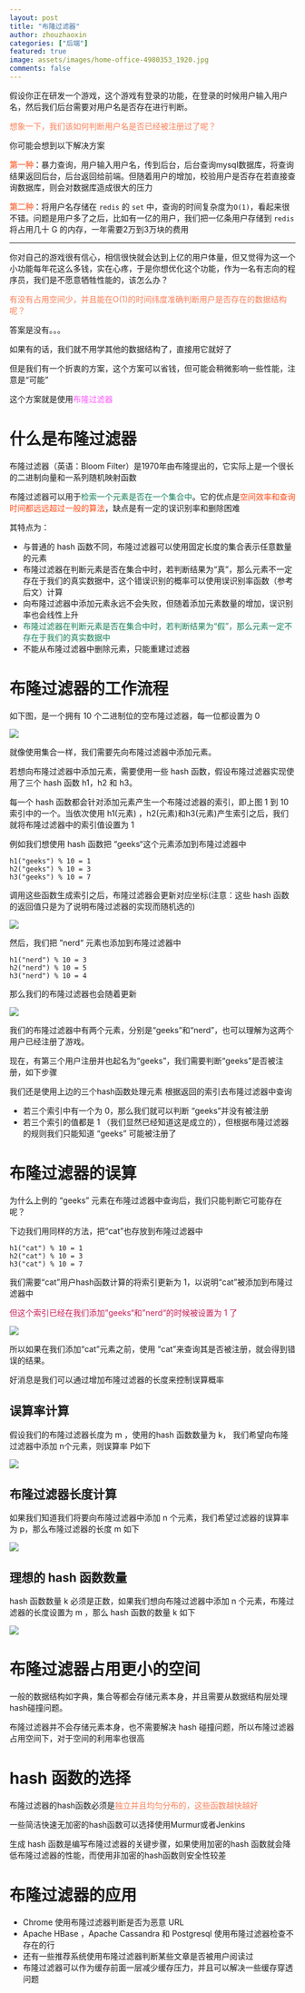 ```yaml
---
layout: post
title: "布隆过滤器"
author: zhouzhaoxin
categories: ["后端"]
featured: true
image: assets/images/home-office-4980353_1920.jpg
comments: false
---
```

假设你正在研发一个游戏，这个游戏有登录的功能，在登录的时候用户输入用户名，然后我们后台需要对用户名是否存在进行判断。

<span style='color:rgb(250,127,88)'>想象一下，我们该如何判断用户名是否已经被注册过了呢？</span>


你可能会想到以下解决方案

<span style='color:rgb(250,127,88)'>**第一种**</span>：暴力查询，用户输入用户名，传到后台，后台查询mysql数据库，将查询结果返回后台，后台返回给前端。但随着用户的增加，校验用户是否存在若直接查询数据库，则会对数据库造成很大的压力

<span style='color:rgb(250,127,88)'>**第二种**</span>：将用户名存储在 `redis` 的 `set` 中，查询的时间复杂度为`O(1)`，看起来很不错。问题是用户多了之后，比如有一亿的用户，我们把一亿条用户存储到 `redis` 将占用几十 G 的内存，一年需要2万到3万块的费用
<hr>
你对自己的游戏很有信心，相信很快就会达到上亿的用户体量，但又觉得为这一个小功能每年花这么多钱，实在心疼，于是你想优化这个功能，作为一名有志向的程序员，我们是不愿意牺牲性能的，该怎么办？

<span style='color:rgb(250,127,88)'>有没有占用空间少，并且能在O(1)的时间纬度准确判断用户是否存在的数据结构呢？</span>

答案是没有。。。

如果有的话，我们就不用学其他的数据结构了，直接用它就好了

但是我们有一个折衷的方案，这个方案可以省钱，但可能会稍微影响一些性能，注意是“可能”

这个方案就是使用<span style='color:rgb(253,85,254)'>布隆过滤器</span>

# 什么是布隆过滤器
布隆过滤器（英语：Bloom Filter）是1970年由布隆提出的，它实际上是一个很长的二进制向量和一系列随机映射函数

布隆过滤器可以用于<span style='color:rgb(22,127,88)'>检索一个元素是否在一个集合中</span>。它的优点是<span style='color:rgb(255,73,20)'>空间效率和查询时间都远远超过一般的算法</span>，缺点是有一定的误识别率和删除困难

其特点为：

- 与普通的 hash 函数不同，布隆过滤器可以使用固定长度的集合表示任意数量的元素
- 布隆过滤器在判断元素是否在集合中时，若判断结果为“真”，那么元素不一定存在于我们的真实数据中，这个错误识别的概率可以使用误识别率函数（参考后文）计算
- 向布隆过滤器中添加元素永远不会失败，但随着添加元素数量的增加，误识别率也会线性上升
- <span style='color:rgb(22,127,88)'>布隆过滤器在判断元素是否在集合中时，若判断结果为“假”，那么元素一定不存在于我们的真实数据中</span>
- 不能从布隆过滤器中删除元素，只能重建过滤器


# 布隆过滤器的工作流程
如下图，是一个拥有 10 个二进制位的空布隆过滤器，每一位都设置为 0


![](https://user-gold-cdn.xitu.io/2020/3/17/170e79ea6ddfbb89?w=300&h=56&f=png&s=10650)

就像使用集合一样，我们需要先向布隆过滤器中添加元素。

若想向布隆过滤器中添加元素，需要使用一些 hash 函数，假设布隆过滤器实现使用了三个 hash 函数 h1，h2 和 h3。

每一个 hash 函数都会针对添加元素产生一个布隆过滤器的索引，即上图 1 到 10 索引中的一个。当依次使用 h1(元素) ，h2(元素)和h3(元素)产生索引之后，我们就将布隆过滤器中的索引值设置为 1

例如我们想使用 hash 函数把 “geeks“这个元素添加到布隆过滤器中



```
h1("geeks") % 10 = 1
h2("geeks") % 10 = 3
h3("geeks") % 10 = 7
```



调用这些函数生成索引之后，布隆过滤器会更新对应坐标(注意：这些 hash 函数的返回值只是为了说明布隆过滤器的实现而随机选的)

![](https://user-gold-cdn.xitu.io/2020/3/17/170e79f4ee5d1982?w=300&h=107&f=png&s=19574)


然后，我们把 ”nerd“ 元素也添加到布隆过滤器中


```
h1("nerd") % 10 = 3
h2("nerd") % 10 = 5
h3("nerd") % 10 = 4
```


那么我们的布隆过滤器也会随着更新


![](https://user-gold-cdn.xitu.io/2020/3/17/170e79fa84cb497d?w=300&h=114&f=png&s=19433)

我们的布隆过滤器中有两个元素，分别是“geeks”和“nerd”，也可以理解为这两个用户已经注册了游戏。

现在，有第三个用户注册并也起名为“geeks”，我们需要判断“geeks”是否被注册，如下步骤

我们还是使用上边的三个hash函数处理元素
根据返回的索引去布隆过滤器中查询
- 若三个索引中有一个为 0，那么我们就可以判断 “geeks”并没有被注册
- 若三个索引的值都是 1 （我们显然已经知道这是成立的），但根据布隆过滤器的规则我们只能知道 “geeks” 可能被注册了


# 布隆过滤器的误算
为什么上例的 “geeks” 元素在布隆过滤器中查询后，我们只能判断它可能存在呢？

下边我们用同样的方法，把“cat”也存放到布隆过滤器中

```
h1("cat") % 10 = 1
h2("cat") % 10 = 3
h3("cat") % 10 = 7
```



我们需要“cat”用户hash函数计算的将索引更新为 1，以说明“cat”被添加到布隆过滤器中

<span style='color:rgb(200,27,88)'>但这个索引已经在我们添加”geeks“和”nerd“的时候被设置为 1 了</span>

![](https://user-gold-cdn.xitu.io/2020/3/17/170e7a0481e35322?w=300&h=109&f=png&s=19477)


所以如果在我们添加“cat”元素之前，使用 “cat”来查询其是否被注册，就会得到错误的结果。

好消息是我们可以通过增加布隆过滤器的长度来控制误算概率

## 误算率计算
假设我们的布隆过滤器长度为 m ，使用的hash 函数数量为 k， 我们希望向布隆过滤器中添加 n个元素，则误算率 P如下


![](https://user-gold-cdn.xitu.io/2020/3/17/170e7a0a2a9f0a6f?w=508&h=114&f=png&s=5460)

## 布隆过滤器长度计算
如果我们知道我们将要向布隆过滤器中添加 n 个元素，我们希望过滤器的误算率为 p，那么布隆过滤器的长度 m 如下


![](https://user-gold-cdn.xitu.io/2020/3/17/170e7a0d518e01b3?w=460&h=122&f=png&s=6154)

## 理想的 hash 函数数量
hash 函数数量 k 必须是正数，如果我们想向布隆过滤器中添加 n 个元素，布隆过滤器的长度设置为 m ，那么 hash 函数的数量 k 如下


![](https://user-gold-cdn.xitu.io/2020/3/17/170e7a0f900332ed?w=378&h=122&f=png&s=5147)

# 布隆过滤器占用更小的空间
一般的数据结构如字典，集合等都会存储元素本身，并且需要从数据结构层处理hash碰撞问题。

布隆过滤器并不会存储元素本身，也不需要解决 hash 碰撞问题，所以布隆过滤器占用空间下，对于空间的利用率也很高

# hash 函数的选择
布隆过滤器的hash函数必须是<span style='color:rgb(250,127,88)'>独立并且均匀分布的，这些函数越快越好</span>

一些简洁快速无加密的hash函数可以选择使用Murmur或者Jenkins

生成 hash 函数是编写布隆过滤器的关键步骤，如果使用加密的hash 函数就会降低布隆过滤器的性能，而使用非加密的hash函数则安全性较差



# 布隆过滤器的应用
- Chrome 使用布隆过滤器判断是否为恶意 URL
- Apache HBase ，Apache Cassandra 和 Postgresql 使用布隆过滤器检查不存在的行
- 还有一些推荐系统使用布隆过滤器判断某些文章是否被用户阅读过
- 布隆过滤器可以作为缓存前面一层减少缓存压力，并且可以解决一些缓存穿透问题
























